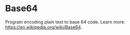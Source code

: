 # Base64
Program encoding plain text to base 64 code. Learn more: https://en.wikipedia.org/wiki/Base64.
